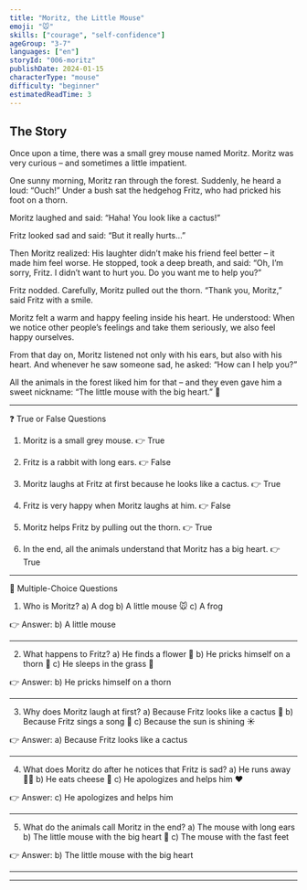 ```yaml
---
title: "Moritz, the Little Mouse"
emoji: "🐭"
skills: ["courage", "self-confidence"]
ageGroup: "3-7"
languages: ["en"]
storyId: "006-moritz"
publishDate: 2024-01-15
characterType: "mouse"
difficulty: "beginner"
estimatedReadTime: 3
---
```


## The Story


Once upon a time, there was a small grey mouse named Moritz.
Moritz was very curious – and sometimes a little impatient.

One sunny morning, Moritz ran through the forest. Suddenly, he heard a loud: “Ouch!”
Under a bush sat the hedgehog Fritz, who had pricked his foot on a thorn.

Moritz laughed and said:
“Haha! You look like a cactus!”

Fritz looked sad and said:
“But it really hurts…”

Then Moritz realized: His laughter didn’t make his friend feel better – it made him feel worse.
He stopped, took a deep breath, and said:
“Oh, I’m sorry, Fritz. I didn’t want to hurt you. Do you want me to help you?”

Fritz nodded. Carefully, Moritz pulled out the thorn.
“Thank you, Moritz,” said Fritz with a smile.

Moritz felt a warm and happy feeling inside his heart.
He understood: When we notice other people’s feelings and take them seriously, we also feel happy ourselves.

From that day on, Moritz listened not only with his ears, but also with his heart.
And whenever he saw someone sad, he asked: “How can I help you?”

All the animals in the forest liked him for that – and they even gave him a sweet nickname:
“The little mouse with the big heart.” 💖

---

❓ True or False Questions

1. Moritz is a small grey mouse.
👉 True

2. Fritz is a rabbit with long ears.
👉 False

3. Moritz laughs at Fritz at first because he looks like a cactus.
👉 True

4. Fritz is very happy when Moritz laughs at him.
👉 False

5. Moritz helps Fritz by pulling out the thorn.
👉 True

6. In the end, all the animals understand that Moritz has a big heart.
👉 True

---

📝 Multiple-Choice Questions

1. Who is Moritz?
a) A dog
b) A little mouse 🐭
c) A frog

👉 Answer: b) A little mouse

---

2. What happens to Fritz?
a) He finds a flower 🌸
b) He pricks himself on a thorn 🌵
c) He sleeps in the grass 🌿

👉 Answer: b) He pricks himself on a thorn

---

3. Why does Moritz laugh at first?
a) Because Fritz looks like a cactus 🌵
b) Because Fritz sings a song 🎵
c) Because the sun is shining ☀️

👉 Answer: a) Because Fritz looks like a cactus

---

4. What does Moritz do after he notices that Fritz is sad?
a) He runs away 🏃‍♂️
b) He eats cheese 🧀
c) He apologizes and helps him ❤️

👉 Answer: c) He apologizes and helps him

---

5. What do the animals call Moritz in the end?
a) The mouse with long ears
b) The little mouse with the big heart 💖
c) The mouse with the fast feet

👉 Answer: b) The little mouse with the big heart

---

---